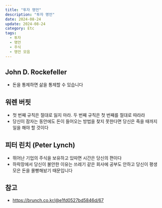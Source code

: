 ```yaml
---
title: "투자 명언"
description: "투자 명언"
date: 2024-08-24
update: 2024-08-24
category: Etc
tags:
  - 투자
  - 명언
  - 주식
  - 명언 모음
---
```


## John D. Rockefeller

- 돈을 통제하면 삶을 통제할 수 있습니다

## 워렌 버핏

- 첫 번째 규칙은 절대로 잃지 마라. 두 번째 규칙은 첫 번째를 절대로 따라라
- 당신이 잠자는 동안에도 돈이 들어오는 방법을 찾지 못한다면 당신은 죽을 때까지 일을 해야 할 것이다

## 피터 린치 (Peter Lynch)
- 뛰어난 기업의 주식을 보유하고 있따면 시간은 당신의 편이다
- 하락장에서 당신이 불안한 이유는 쓰레기 같은 회사에 공부도 안하고 당신이 평생 모은 돈을 몰빵해놨기 때문입니다

## 참고
- https://brunch.co.kr/@e1fd0527bd5846d/67